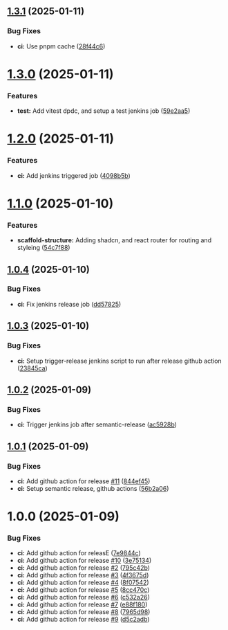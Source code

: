 ## [1.3.1](https://github.com/DimRev/fc-react-client/compare/v1.3.0...v1.3.1) (2025-01-11)

### Bug Fixes

- **ci:** Use pnpm cache ([28f44c6](https://github.com/DimRev/fc-react-client/commit/28f44c6103458a4619ac0d7f51967a9d8e250421))

# [1.3.0](https://github.com/DimRev/fc-react-client/compare/v1.2.0...v1.3.0) (2025-01-11)

### Features

- **test:** Add vitest dpdc, and setup a test jenkins job ([59e2aa5](https://github.com/DimRev/fc-react-client/commit/59e2aa572200934965efd01267b8d74b8d979161))

# [1.2.0](https://github.com/DimRev/fc-react-client/compare/v1.1.0...v1.2.0) (2025-01-11)

### Features

- **ci:** Add jenkins triggered job ([4098b5b](https://github.com/DimRev/fc-react-client/commit/4098b5b1af470d51c6ec7ea6f81a1b786e8245d5))

# [1.1.0](https://github.com/DimRev/fc-react-client/compare/v1.0.4...v1.1.0) (2025-01-10)

### Features

- **scaffold-structure:** Adding shadcn, and react router for routing and styleing ([54c7f88](https://github.com/DimRev/fc-react-client/commit/54c7f8814016f48ad64b2f99273a4be944983ced))

## [1.0.4](https://github.com/DimRev/fc-react-client/compare/v1.0.3...v1.0.4) (2025-01-10)

### Bug Fixes

- **ci:** Fix jenkins release job ([dd57825](https://github.com/DimRev/fc-react-client/commit/dd57825d13f48f3c783144d2598c54145afb224e))

## [1.0.3](https://github.com/DimRev/fc-react-client/compare/v1.0.2...v1.0.3) (2025-01-10)

### Bug Fixes

- **ci:** Setup trigger-release jenkins script to run after release github action ([23845ca](https://github.com/DimRev/fc-react-client/commit/23845cace5c21eae07074c46791820e4ca512bbf))

## [1.0.2](https://github.com/DimRev/fc-react-client/compare/v1.0.1...v1.0.2) (2025-01-09)

### Bug Fixes

- **ci:** Trigger jenkins job after semantic-release ([ac5928b](https://github.com/DimRev/fc-react-client/commit/ac5928b519a69cc082ca3127db9339589caaf3ea))

## [1.0.1](https://github.com/DimRev/fc-react-client/compare/v1.0.0...v1.0.1) (2025-01-09)

### Bug Fixes

- **ci:** Add github action for release [#11](https://github.com/DimRev/fc-react-client/issues/11) ([844ef45](https://github.com/DimRev/fc-react-client/commit/844ef45b81b973e7136c969df5bfbd3d440ef1ab))
- **ci:** Setup semantic release, github actions ([56b2a06](https://github.com/DimRev/fc-react-client/commit/56b2a061cd77a10b93c391f320e91d7bb05a2d19))

# 1.0.0 (2025-01-09)

### Bug Fixes

- **ci:** Add github action for releasE ([7e9844c](https://github.com/DimRev/fc-react-client/commit/7e9844c721dba2faf4c191970a26c50468d0d33a))
- **ci:** Add github action for release [#10](https://github.com/DimRev/fc-react-client/issues/10) ([3e75134](https://github.com/DimRev/fc-react-client/commit/3e75134460c20d2b1c7e6992217c7b05b07557b0))
- **ci:** Add github action for release [#2](https://github.com/DimRev/fc-react-client/issues/2) ([795c42b](https://github.com/DimRev/fc-react-client/commit/795c42bc7bb9d974bcb8c5904d475749313f5909))
- **ci:** Add github action for release [#3](https://github.com/DimRev/fc-react-client/issues/3) ([4f3675d](https://github.com/DimRev/fc-react-client/commit/4f3675d7b6e770c601b0c22ad5e362df925036f7))
- **ci:** Add github action for release [#4](https://github.com/DimRev/fc-react-client/issues/4) ([8f07542](https://github.com/DimRev/fc-react-client/commit/8f075421ff85e8cd2e0bd9d6349cf9d6ab7aef32))
- **ci:** Add github action for release [#5](https://github.com/DimRev/fc-react-client/issues/5) ([8cc470c](https://github.com/DimRev/fc-react-client/commit/8cc470c949fe980cc32d1fb58a8974ce4ff797b7))
- **ci:** Add github action for release [#6](https://github.com/DimRev/fc-react-client/issues/6) ([c532a26](https://github.com/DimRev/fc-react-client/commit/c532a2685748c1575df297902b9482ef4cac8210))
- **ci:** Add github action for release [#7](https://github.com/DimRev/fc-react-client/issues/7) ([e88f180](https://github.com/DimRev/fc-react-client/commit/e88f180c2e66b8e4a53eef7991a6f75e74b4025b))
- **ci:** Add github action for release [#8](https://github.com/DimRev/fc-react-client/issues/8) ([7965d98](https://github.com/DimRev/fc-react-client/commit/7965d980d91a73de907b38f395cbacd4d94aa2b3))
- **ci:** Add github action for release [#9](https://github.com/DimRev/fc-react-client/issues/9) ([d5c2adb](https://github.com/DimRev/fc-react-client/commit/d5c2adb868d517cb5894bad2d533f59552fa91ac))
